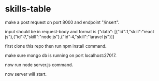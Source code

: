 # skills-table

make a post request on port 8000 and endpoint "/insert".

input should be in request-body and format is  {"data": [{"id":1,"skill":"react js"},{"id":7,"skill":"node js"},{"id":4,"skill":"laravel js"}]}

first clone this repo then run npm install command.

make sure mongo db is running on port localhost:27017.

now run node server.js command.

now server will start.
